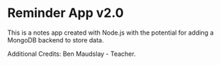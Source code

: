 # Reminder App v2.0

This is a notes app created with Node.js with the potential for adding a MongoDB 
backend to store data. 

 Additional Credits: Ben Maudslay - Teacher. 
